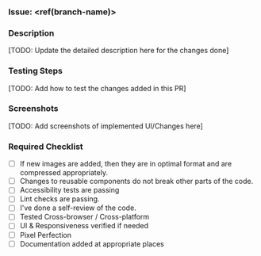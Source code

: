 
### Issue: <ref(branch-name)>

### Description

[TODO: Update the detailed description here for the changes done]

### Testing Steps

[TODO: Add how to test the changes added in this PR]

### Screenshots

[TODO: Add screenshots of implemented UI/Changes here]

### Required Checklist

- [ ] If new images are added, then they are in optimal format and are compressed appropriately.
- [ ] Changes to reusable components do not break other parts of the code.
- [ ] Accessibility tests are passing
- [ ] Lint checks are passing.
- [ ] I've done a self-review of the code.
- [ ] Tested Cross-browser / Cross-platform
- [ ] UI & Responsiveness verified if needed
- [ ] Pixel Perfection
- [ ] Documentation added at appropriate places